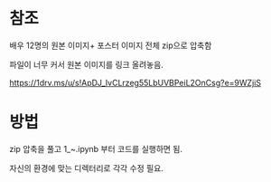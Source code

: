# 참조

배우 12명의 원본 이미지+ 포스터 이미지 전체 zip으로 압축함

파일이 너무 커서 원본 이미지를 링크 올려놓음.

https://1drv.ms/u/s!ApDJ_IvCLrzeg55LbUVBPeiL2OnCsg?e=9WZjiS


# 방법

zip 압축을 풀고 1_~.ipynb 부터 코드를 실행하면 됨.

자신의 환경에 맞는 디렉터리로 각각 수정 필요.
